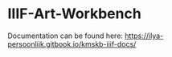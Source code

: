 # IIIF-Art-Workbench

Documentation can be found here:
https://ilya-persoonlijk.gitbook.io/kmskb-iiif-docs/
